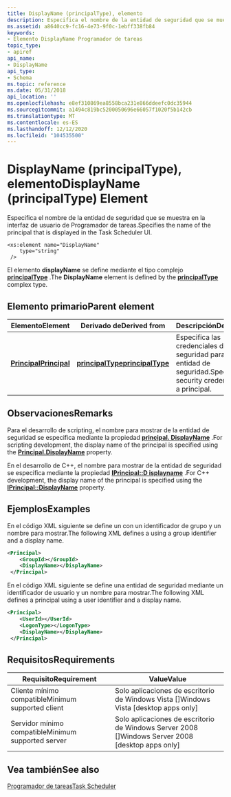 ```yaml
---
title: DisplayName (principalType), elemento
description: Especifica el nombre de la entidad de seguridad que se muestra en la interfaz de usuario de Programador de tareas.
ms.assetid: a8640cc9-fc16-4e73-9f0c-1ebff338fb84
keywords:
- Elemento DisplayName Programador de tareas
topic_type:
- apiref
api_name:
- DisplayName
api_type:
- Schema
ms.topic: reference
ms.date: 05/31/2018
api_location: ''
ms.openlocfilehash: e8ef310869ea8558bca231e866ddeefc0dc35944
ms.sourcegitcommit: a1494c819bc5200050696e66057f1020f5b142cb
ms.translationtype: MT
ms.contentlocale: es-ES
ms.lasthandoff: 12/12/2020
ms.locfileid: "104535500"
---
```

# <a name="displayname-principaltype-element"></a><span data-ttu-id="ce2d1-104">DisplayName (principalType), elemento</span><span class="sxs-lookup"><span data-stu-id="ce2d1-104">DisplayName (principalType) Element</span></span>

<span data-ttu-id="ce2d1-105">Especifica el nombre de la entidad de seguridad que se muestra en la interfaz de usuario de Programador de tareas.</span><span class="sxs-lookup"><span data-stu-id="ce2d1-105">Specifies the name of the principal that is displayed in the Task Scheduler UI.</span></span>

``` syntax
<xs:element name="DisplayName"
    type="string"
 />
```

<span data-ttu-id="ce2d1-106">El elemento **displayName** se define mediante el tipo complejo [**principalType**](taskschedulerschema-principaltype-complextype.md) .</span><span class="sxs-lookup"><span data-stu-id="ce2d1-106">The **DisplayName** element is defined by the [**principalType**](taskschedulerschema-principaltype-complextype.md) complex type.</span></span>

## <a name="parent-element"></a><span data-ttu-id="ce2d1-107">Elemento primario</span><span class="sxs-lookup"><span data-stu-id="ce2d1-107">Parent element</span></span>



| <span data-ttu-id="ce2d1-108">Elemento</span><span class="sxs-lookup"><span data-stu-id="ce2d1-108">Element</span></span>                                                                  | <span data-ttu-id="ce2d1-109">Derivado de</span><span class="sxs-lookup"><span data-stu-id="ce2d1-109">Derived from</span></span>                                                           | <span data-ttu-id="ce2d1-110">Descripción</span><span class="sxs-lookup"><span data-stu-id="ce2d1-110">Description</span></span>                                                    |
|--------------------------------------------------------------------------|------------------------------------------------------------------------|----------------------------------------------------------------|
| [<span data-ttu-id="ce2d1-111">**Principal**</span><span class="sxs-lookup"><span data-stu-id="ce2d1-111">**Principal**</span></span>](taskschedulerschema-principal-principaltype-element.md) | [<span data-ttu-id="ce2d1-112">**principalType**</span><span class="sxs-lookup"><span data-stu-id="ce2d1-112">**principalType**</span></span>](taskschedulerschema-principaltype-complextype.md) | <span data-ttu-id="ce2d1-113">Especifica las credenciales de seguridad para una entidad de seguridad.</span><span class="sxs-lookup"><span data-stu-id="ce2d1-113">Specifies the security credentials for a principal.</span></span><br/> |



## <a name="remarks"></a><span data-ttu-id="ce2d1-114">Observaciones</span><span class="sxs-lookup"><span data-stu-id="ce2d1-114">Remarks</span></span>

<span data-ttu-id="ce2d1-115">Para el desarrollo de scripting, el nombre para mostrar de la entidad de seguridad se especifica mediante la propiedad [**principal. DisplayName**](principal-displayname.md) .</span><span class="sxs-lookup"><span data-stu-id="ce2d1-115">For scripting development, the display name of the principal is specified using the [**Principal.DisplayName**](principal-displayname.md) property.</span></span>

<span data-ttu-id="ce2d1-116">En el desarrollo de C++, el nombre para mostrar de la entidad de seguridad se especifica mediante la propiedad [**IPrincipal::D isplayname**](/windows/desktop/api/taskschd/nf-taskschd-iprincipal-get_displayname) .</span><span class="sxs-lookup"><span data-stu-id="ce2d1-116">For C++ development, the display name of the principal is specified using the [**IPrincipal::DisplayName**](/windows/desktop/api/taskschd/nf-taskschd-iprincipal-get_displayname) property.</span></span>

## <a name="examples"></a><span data-ttu-id="ce2d1-117">Ejemplos</span><span class="sxs-lookup"><span data-stu-id="ce2d1-117">Examples</span></span>

<span data-ttu-id="ce2d1-118">En el código XML siguiente se define un con un identificador de grupo y un nombre para mostrar.</span><span class="sxs-lookup"><span data-stu-id="ce2d1-118">The following XML defines a using a group identifier and a display name.</span></span>


```XML
<Principal>
    <GroupId></GroupId>
    <DisplayName></DisplayName>
 </Principal>
```



<span data-ttu-id="ce2d1-119">En el código XML siguiente se define una entidad de seguridad mediante un identificador de usuario y un nombre para mostrar.</span><span class="sxs-lookup"><span data-stu-id="ce2d1-119">The following XML defines a principal using a user identifier and a display name.</span></span>


```XML
<Principal>
    <UserId></UserId>
    <LogonType></LogonType>
    <DisplayName></DisplayName>
 </Principal>
```



## <a name="requirements"></a><span data-ttu-id="ce2d1-120">Requisitos</span><span class="sxs-lookup"><span data-stu-id="ce2d1-120">Requirements</span></span>



| <span data-ttu-id="ce2d1-121">Requisito</span><span class="sxs-lookup"><span data-stu-id="ce2d1-121">Requirement</span></span> | <span data-ttu-id="ce2d1-122">Value</span><span class="sxs-lookup"><span data-stu-id="ce2d1-122">Value</span></span> |
|-------------------------------------|------------------------------------------------------|
| <span data-ttu-id="ce2d1-123">Cliente mínimo compatible</span><span class="sxs-lookup"><span data-stu-id="ce2d1-123">Minimum supported client</span></span><br/> | <span data-ttu-id="ce2d1-124">Solo aplicaciones de escritorio de Windows Vista \[\]</span><span class="sxs-lookup"><span data-stu-id="ce2d1-124">Windows Vista \[desktop apps only\]</span></span><br/>       |
| <span data-ttu-id="ce2d1-125">Servidor mínimo compatible</span><span class="sxs-lookup"><span data-stu-id="ce2d1-125">Minimum supported server</span></span><br/> | <span data-ttu-id="ce2d1-126">Solo aplicaciones de escritorio de Windows Server 2008 \[\]</span><span class="sxs-lookup"><span data-stu-id="ce2d1-126">Windows Server 2008 \[desktop apps only\]</span></span><br/> |



## <a name="see-also"></a><span data-ttu-id="ce2d1-127">Vea también</span><span class="sxs-lookup"><span data-stu-id="ce2d1-127">See also</span></span>

<dl> <dt>

[<span data-ttu-id="ce2d1-128">Programador de tareas</span><span class="sxs-lookup"><span data-stu-id="ce2d1-128">Task Scheduler</span></span>](task-scheduler-start-page.md)
</dt> </dl>

 

 





